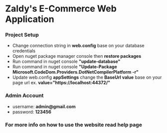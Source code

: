 # Zaldy's E-Commerce Web Application
<h3>Project Setup</h3>
<ul>
<li>Change connection string in <b>web.config</b> base on your database credentials</li>
<li>Open nuget package manager console then <b>restore packages</b></li>  
<li>Run command in nuget console <b>"update-database"</b></li>
<li>Run command in nuget console <b>"Update-Package Microsoft.CodeDom.Providers.DotNetCompilerPlatform -r"</b>
<li>Update web.config <b>appSettings</b> change the <b>BaseUrl value</b> base on your page url ex. <b>value="https://localhost:44372/"</b></li>
</ul>

<h3>Admin Account</h3>
<ul>
<li>username: <b>admin@gmail.com</b></li>
<li>password: <b>123456</b></li>
</ul>

<h3>For more info on how to use the website read help page </h3>

